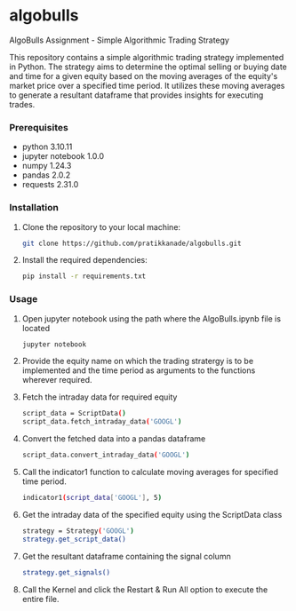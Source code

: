 # algobulls
AlgoBulls Assignment -  Simple Algorithmic Trading Strategy

This repository contains a simple algorithmic trading strategy implemented in Python. The strategy aims to determine the optimal selling or buying date and time for a given equity based on the moving averages of the equity's market price over a specified time period. It utilizes these moving averages to generate a resultant dataframe that provides insights for executing trades.

### Prerequisites

- python 3.10.11
- jupyter notebook 1.0.0
- numpy 1.24.3
- pandas 2.0.2
- requests 2.31.0

### Installation

1. Clone the repository to your local machine:
   ```bash
   git clone https://github.com/pratikkanade/algobulls.git

2. Install the required dependencies:
   ```bash
   pip install -r requirements.txt

### Usage

1. Open jupyter notebook using the path where the AlgoBulls.ipynb file is located
   ```bash
   jupyter notebook

2. Provide the equity name on which the trading stratergy is to be implemented and the time period as arguments to the functions wherever required.

3. Fetch the intraday data for required equity   
   ```bash
   script_data = ScriptData()
   script_data.fetch_intraday_data('GOOGL')

4. Convert the fetched data into a pandas dataframe
   ```bash
   script_data.convert_intraday_data('GOOGL')

5. Call the indicator1 function to calculate moving averages for specified time period.
   ```bash
   indicator1(script_data['GOOGL'], 5)   

6. Get the intraday data of the specified equity using the ScriptData class
   ```bash
   strategy = Strategy('GOOGL')
   strategy.get_script_data()

7. Get the resultant dataframe containing the signal column
   ```bash
   strategy.get_signals()
   
8. Call the Kernel and click the Restart & Run All option to execute the entire file.
